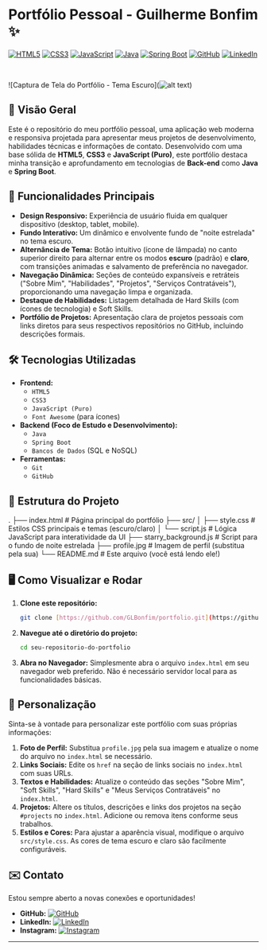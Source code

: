 # Portfólio Pessoal - Guilherme Bonfim ✨

[![HTML5](https://img.shields.io/badge/HTML5-E34F26?style=for-the-badge&logo=html5&logoColor=white)](https://developer.mozilla.org/pt-BR/docs/Web/HTML)
[![CSS3](https://img.shields.io/badge/CSS3-1572B6?style=for-the-badge&logo=css3&logoColor=white)](https://developer.mozilla.org/pt-BR/docs/Web/CSS)
[![JavaScript](https://img.shields.io/badge/JavaScript-F7DF1E?style=for-the-badge&logo=javascript&logoColor=black)](https://developer.mozilla.org/pt-BR/docs/Web/JavaScript)
[![Java](https://img.shields.io/badge/Java-007396?style=for-the-badge&logo=java&logoColor=white)](https://www.java.com/)
[![Spring Boot](https://img.shields.io/badge/Spring_Boot-6DB33F?style=for-the-badge&logo=spring-boot&logoColor=white)](https://spring.io/projects/spring-boot)
[![GitHub](https://img.shields.io/badge/GitHub-100000?style=for-the-badge&logo=github&logoColor=white)](https://github.com/GLBonfim)
[![LinkedIn](https://img.shields.io/badge/LinkedIn-0A66C2?style=for-the-badge&logo=linkedin&logoColor=white)](https://www.linkedin.com/in/glbonfim/)

<br>

![Captura de Tela do Portfólio - Tema Escuro](![alt text](image.png))

## 🌟 Visão Geral

Este é o repositório do meu portfólio pessoal, uma aplicação web moderna e responsiva projetada para apresentar meus projetos de desenvolvimento, habilidades técnicas e informações de contato. Desenvolvido com uma base sólida de **HTML5**, **CSS3** e **JavaScript (Puro)**, este portfólio destaca minha transição e aprofundamento em tecnologias de **Back-end** como **Java** e **Spring Boot**.

## 🚀 Funcionalidades Principais

* **Design Responsivo:** Experiência de usuário fluida em qualquer dispositivo (desktop, tablet, mobile).
* **Fundo Interativo:** Um dinâmico e envolvente fundo de "noite estrelada" no tema escuro.
* **Alternância de Tema:** Botão intuitivo (ícone de lâmpada) no canto superior direito para alternar entre os modos **escuro** (padrão) e **claro**, com transições animadas e salvamento de preferência no navegador.
* **Navegação Dinâmica:** Seções de conteúdo expansíveis e retráteis ("Sobre Mim", "Habilidades", "Projetos", "Serviços Contratáveis"), proporcionando uma navegação limpa e organizada.
* **Destaque de Habilidades:** Listagem detalhada de Hard Skills (com ícones de tecnologia) e Soft Skills.
* **Portfólio de Projetos:** Apresentação clara de projetos pessoais com links diretos para seus respectivos repositórios no GitHub, incluindo descrições formais.

## 🛠️ Tecnologias Utilizadas

* **Frontend:**
    * `HTML5`
    * `CSS3`
    * `JavaScript (Puro)`
    * `Font Awesome` (para ícones)
* **Backend (Foco de Estudo e Desenvolvimento):**
    * `Java`
    * `Spring Boot`
    * `Bancos de Dados` (SQL e NoSQL)
* **Ferramentas:**
    * `Git`
    * `GitHub`

## 📂 Estrutura do Projeto

.
├── index.html                  # Página principal do portfólio
├── src/
│   ├── style.css               # Estilos CSS principais e temas (escuro/claro)
│   └── script.js               # Lógica JavaScript para interatividade da UI
├── starry_background.js        # Script para o fundo de noite estrelada
├── profile.jpg                 # Imagem de perfil (substitua pela sua)
└── README.md                   # Este arquivo (você está lendo ele!)


## 🖥️ Como Visualizar e Rodar

1.  **Clone este repositório:**
    ```bash
    git clone [https://github.com/GLBonfim/portfolio.git](https://github.com/GLBonfim/portfolio.git)
    ```

2.  **Navegue até o diretório do projeto:**
    ```bash
    cd seu-repositorio-do-portfolio
    ```

3.  **Abra no Navegador:**
    Simplesmente abra o arquivo `index.html` em seu navegador web preferido. Não é necessário servidor local para as funcionalidades básicas.

## 🔧 Personalização

Sinta-se à vontade para personalizar este portfólio com suas próprias informações:

1.  **Foto de Perfil:** Substitua `profile.jpg` pela sua imagem e atualize o nome do arquivo no `index.html` se necessário.
2.  **Links Sociais:** Edite os `href` na seção de links sociais no `index.html` com suas URLs.
3.  **Textos e Habilidades:** Atualize o conteúdo das seções "Sobre Mim", "Soft Skills", "Hard Skills" e "Meus Serviços Contratáveis" no `index.html`.
4.  **Projetos:** Altere os títulos, descrições e links dos projetos na seção `#projects` no `index.html`. Adicione ou remova itens conforme seus trabalhos.
5.  **Estilos e Cores:** Para ajustar a aparência visual, modifique o arquivo `src/style.css`. As cores de tema escuro e claro são facilmente configuráveis.

## ✉️ Contato

Estou sempre aberto a novas conexões e oportunidades!

* **GitHub:** [![GitHub](https://img.shields.io/badge/GLBonfim-100000?style=flat&logo=github&logoColor=white)](https://github.com/GLBonfim)
* **LinkedIn:** [![LinkedIn](https://img.shields.io/badge/Guilherme_Bonfim-0A66C2?style=flat&logo=linkedin&logoColor=white)](https://www.linkedin.com/in/glbonfim/)
* **Instagram:** [![Instagram](https://img.shields.io/badge/onloreto13-E4405F?style=flat&logo=instagram&logoColor=white)](https://instagram.com/onloreto13)

---
